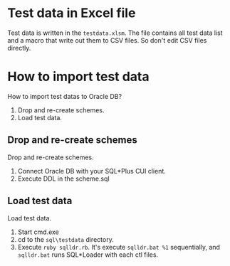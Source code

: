 Test data in Excel file
=======================
Test data is written in the `testdata.xlsm`. The file contains all test data list and a macro that write out them to CSV files. So don't edit CSV files directly.

How to import test data
=======================
How to import test datas to Oracle DB?

1. Drop and re-create schemes.
2. Load test data.

Drop and re-create schemes
--------------------------
Drop and re-create schemes.

1. Connect Oracle DB with your SQL*Plus CUI client.
2. Execute DDL in the scheme.sql

Load test data
--------------
Load test data.

1. Start cmd.exe
2. cd to the `sql\testdata` directory.
3. Execute `ruby sqlldr.rb`. It's execute `sqlldr.bat %1` sequentially, and `sqlldr.bat` runs SQL*Loader with each ctl files.

